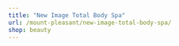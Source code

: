 ```yaml
---
title: "New Image Total Body Spa"
url: /mount-pleasant/new-image-total-body-spa/
shop: beauty
---
```

